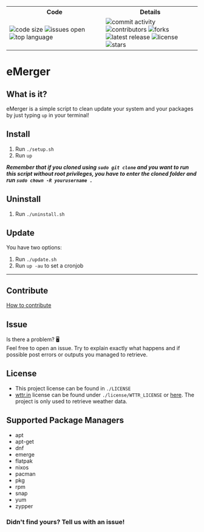 <table>
    <tr>
        <th>Code</th>
        <th>Details</th>
    </tr>
        <td>
            <img src="https://img.shields.io/github/languages/code-size/MasterCruelty/eMerger" alt="code size">
            <img src="https://img.shields.io/github/issues/MasterCruelty/eMerger" alt="issues open">
            <img src="https://img.shields.io/github/languages/top/MasterCruelty/eMerger" alt="top language">
        </td>
        <td>
            <img src="https://img.shields.io/github/commit-activity/w/MasterCruelty/eMerger" alt="commit activity">
            <img src="https://img.shields.io/github/contributors/MasterCruelty/eMerger" alt="contributors">
            <img src="https://img.shields.io/github/forks/MasterCruelty/Updater" alt="forks"><br>
            <img src="https://badgen.net/github/release/MasterCruelty/Updater?label=Latest%20release" alt="latest release">
            <img src="https://img.shields.io/github/license/MasterCruelty/eMerger" alt="license">
            <img src="https://img.shields.io/github/stars/MasterCruelty/Updater" alt="stars">
        </td>
</table>

<h1>eMerger</h1>
<h2>What is it?</h2>
eMerger is a simple script to clean update your system and your packages by just typing <code>up</code> in your terminal!<br>
<h2>Install</h2>
<ol>
    <li> Run <code>./setup.sh</code> </li>
    <li> Run <code>up</code></li>
</ol>
<i><b>Remember that if you cloned using <code>sudo git clone</code> and you want to run this script without
root privileges, you have to enter the cloned folder and run <code>sudo chown -R yourusername .</code></i></b><br>
<h2>Uninstall</h2>
<ol>
    <li>Run <code>./uninstall.sh</code></li>
</ol>
<h2>Update</h2>
You have two options:
<ol>
    <li>Run <code>./update.sh</code></li>
    <li>Run <code>up -au</code> to set a cronjob</li>
</ol>

---

<h2>Contribute</h2>
<a href="https://github.com/MasterCruelty/eMerger/blob/main/CONTRIBUTING.md">How to contribute</a><br>
<h2>Issue</h2>
Is there a problem? 🖥️<br>
Feel free to open an issue. Try to explain exactly what happens and if possible post errors or outputs you managed to retrieve.<br>
<h2>License</h2>
<ul>
    <li>This project license can be found in <code>./LICENSE</code></li>
    <li><a href="https://github.com/chubin/wttr.in">wttr.in</a>
license can be found under <code>./license/WTTR_LICENSE</code> or
<a href="https://github.com/chubin/wttr.in/blob/master/LICENSE">here</a>.
The project is only used to retrieve weather data.</li>
</ul>
<h2>Supported Package Managers</h2>
<ul>
    <li>apt</li>
    <li>apt-get</li>
    <li>dnf</li>
    <li>emerge</li>
    <li>flatpak</li>
    <lI>nixos</li>
    <li>pacman</li>
    <li>pkg</li>
    <li>rpm</li>
    <li>snap</li>
    <li>yum</li>
    <li>zypper</li>
</ul>
<h3><b>Didn't find yours? Tell us with an issue!</b></h3>
